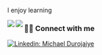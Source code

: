 I enjoy learning

<a href="https://github.com/anuraghazra/github-readme-stats">
  <img align="left" src="https://github-readme-stats.vercel.app/api/?username=devchoplife&show_icons=true&title_color=fff&icon_color=8B949E&text_color=8B949E&bg_color=0D1117&hide_border=true" />
</a>
<a href="https://github.com/anuraghazra/github-readme-stats">
  <img align="left" src="https://github-readme-stats.vercel.app/api/top-langs/?username=devchoplife&title_color=fff&icon_color=8B949E&text_color=8B949E&bg_color=0D1117&hide_border=true" />
</a>

### 🙋‍♂️ Connect with me

[![Linkedin: Michael Durojaiye](https://img.shields.io/badge/-devchoplife-blue?style=flat-square&logo=Linkedin&logoColor=white&link=https:///www.linkedin.com/in/michael-durojaiye-296410123/)](https://www.linkedin.com/in/michael-durojaiye-296410123)

